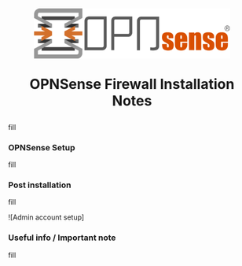 <h1 align="center">
<img src=https://github.com/phamthanhsang-cs/SOC-in-my-Pocket/blob/main/images/logos/opnsense-logo.png alt="logo" width="400">

OPNSense Firewall Installation Notes

</h1>

fill
### OPNSense Setup

fill

### Post installation 
fill   

![Admin account setup]

### Useful info / Important note
fill
